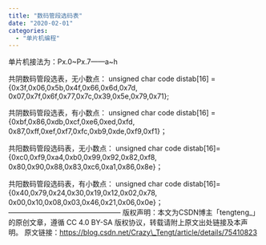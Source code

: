```yaml
---
title: "数码管段选码表"
date: "2020-02-01"
categories: 
  - "单片机编程"
---
```


单片机接法为：Px.0~Px.7——a~h

共阴数码管段选表，无小数点： unsigned char code distab\[16\] = {0x3f,0x06,0x5b,0x4f,0x66,0x6d,0x7d, 0x07,0x7f,0x6f,0x77,0x7c,0x39,0x5e,0x79,0x71};

共阴数码管段选表，有小数点： unsigned char code distab\[16\] = {0xbf,0x86,0xdb,0xcf,0xe6,0xed,0xfd, 0x87,0xff,0xef,0xf7,0xfc,0xb9,0xde,0xf9,0xf1}；

共阳数码管段选码表，无小数点： unsigned char code distab\[16\]={0xc0,0xf9,0xa4,0xb0,0x99,0x92,0x82,0xf8, 0x80,0x90,0x88,0x83,0xc6,0xa1,0x86,0x8e}；

共阳数码管段选码表，有小数点： unsigned char code distab\[16\]={0x40,0x79,0x24,0x30,0x19,0x12,0x02,0x78, 0x00,0x10,0x08,0x03,0x46,0x21,0x06,0x0e}； ———————————————— 版权声明：本文为CSDN博主「tengteng\_」的原创文章，遵循 CC 4.0 BY-SA 版权协议，转载请附上原文出处链接及本声明。 原文链接：https://blog.csdn.net/Crazy\_Tengt/article/details/75410823
